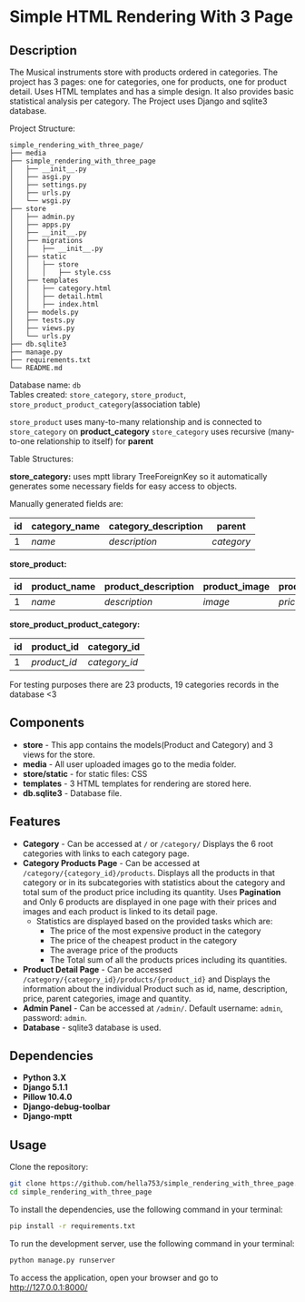 # Simple HTML Rendering With 3 Page

## Description
The Musical instruments store with products ordered in categories. The project has 3 pages: one for categories, 
one for products, one for product detail. Uses HTML templates and has a simple design. It also provides basic 
statistical analysis per category.
The Project uses Django and sqlite3 database.

Project Structure:
```
simple_rendering_with_three_page/
├── media
├── simple_rendering_with_three_page
│   ├── __init__.py
│   ├── asgi.py
│   ├── settings.py
│   ├── urls.py
│   └── wsgi.py
├── store
│   ├── admin.py
│   ├── apps.py
│   ├── __init__.py
│   ├── migrations
│   │   ├── __init__.py
│   ├── static
│   │   ├── store
│   │   │   ├── style.css
│   ├── templates
│   │   ├── category.html
│   │   ├── detail.html
│   │   ├── index.html
│   ├── models.py
│   ├── tests.py
│   ├── views.py
│   └── urls.py
├── db.sqlite3
├── manage.py
├── requirements.txt
└── README.md

```

Database name: `db` <br>
Tables created: `store_category`, `store_product`, `store_product_product_category`(association table)<br>

`store_product` uses many-to-many relationship and is connected to `store_category` on **product_category**
`store_category` uses recursive (many-to-one relationship to itself) for **parent**<br>

Table Structures:

**store_category:** uses mptt library TreeForeignKey so it automatically generates some necessary fields 
for easy access to objects. 

Manually generated fields are:

| id | category_name | category_description | parent     |
|----|---------------|----------------------|------------|
| 1  | _name_        | _description_        | _category_ |


**store_product:**

| id | product_name | product_description | product_image | product_price | product_quantity |
|----|--------------|---------------------|---------------|---------------|------------------|
| 1  | _name_       | _description_       | _image_       | _price_       | _number_         |


**store_product_product_category:**

| id | product_id   | category_id   |
|----|--------------|---------------|
| 1  | _product_id_ | _category_id_ |


For testing purposes there are 23 products, 19 categories records in the database <3


## **Components** ##
* **store** - This app contains the models(Product and Category) and 3 views for the store.
* **media** - All user uploaded images go to the media folder.
* **store/static** - for static files: CSS
* **templates** - 3 HTML templates for rendering are stored here.
* **db.sqlite3** - Database file.


## **Features** ##
* **Category** - Can be accessed at `/` or `/category/` Displays the 6 root categories with links to each category page.
* **Category Products Page** - Can be accessed at `/category/{category_id}/products`. Displays all the products in that category or in its subcategories with statistics about the category and total sum of the product price including its quantity. Uses **Pagination** and Only 6 products are displayed in one page with their prices and images and each product is linked to its detail page. 
  * Statistics are displayed based on the provided tasks which are:
    * The price of the most expensive product in the category
    * The price of the cheapest product in the category
    * The average price of the products
    * The Total sum of all the products prices including its quantities.
* **Product Detail Page** - Can be accessed `/category/{category_id}/products/{product_id}` and Displays the information about the individual Product such as id, name, description, price, parent categories, image and quantity.
* **Admin Panel** - Can be accessed at `/admin/`. Default username: `admin`, password: `admin`.
* **Database** - sqlite3 database is used.

## Dependencies
* **Python 3.X**
* **Django 5.1.1**
* **Pillow 10.4.0**
* **Django-debug-toolbar**
* **Django-mptt**

## Usage
Clone the repository:
```bash
git clone https://github.com/hella753/simple_rendering_with_three_page.git
cd simple_rendering_with_three_page
```
To install the dependencies, use the following command in your terminal:
```bash
pip install -r requirements.txt
```
To run the development server, use the following command in your terminal:
```bash
python manage.py runserver
```
To access the application, open your browser and go to http://127.0.0.1:8000/

